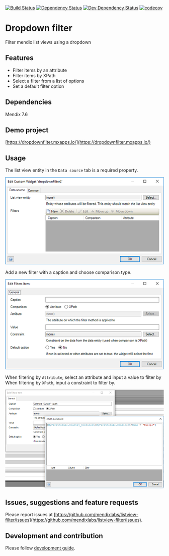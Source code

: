 [![Build Status](https://travis-ci.org/mendixlabs/listview-filter.svg?branch=master)](https://travis-ci.org/mendixlabs/listview-filter)
[![Dependency Status](https://david-dm.org/mendixlabs/listview-filter.svg)](https://david-dm.org/mendixlabs/listview-filter)
[![Dev Dependency Status](https://david-dm.org/mendixlabs/listview-filter.svg#info=devDependencies)](https://david-dm.org/mendixlabs/listview-filter#info=devDependencies)
[![codecov](https://codecov.io/gh/mendixlabs/listview-filter/branch/master/graph/badge.svg)](https://codecov.io/gh/mendixlabs/listview-filter)

# Dropdown filter
Filter mendix list views using a dropdown

## Features
* Filter items by an attribute
* Filter items by XPath
* Select a filter from a list of options
* Set a default filter option

## Dependencies
Mendix 7.6

## Demo project
[https://dropdownfilter.mxapps.io/](https://dropdownfilter.mxapps.io/)

## Usage
The list view entity in the `Data source` tab is a required property.

![Data source](assets/Datasource.png)

Add a new filter with a caption and choose comparison type.

![Filters](assets/Filters.png)

When filtering by `Attribute`, select an attribute and input a value to filter by
When filtering by `XPath`, input a constraint to filter by.

![Constraint](assets/Constraint.png)

## Issues, suggestions and feature requests
Please report issues at [https://github.com/mendixlabs/listview-filter/issues](https://github.com/mendixlabs/listview-filter/issues).

## Development and contribution
Please follow [development guide](/development.md).
